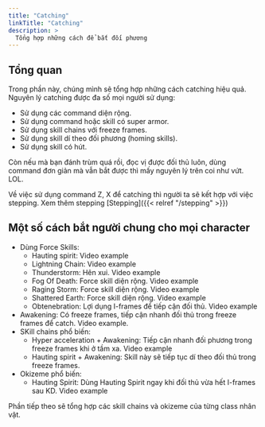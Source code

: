 ```yaml
---
title: "Catching"
linkTitle: "Catching"
description: >
  Tổng hợp những cách để bắt đối phương
---
```


## Tổng quan
Trong phần này, chúng mình sẽ tổng hợp những cách catching hiệu quả. 
Nguyên lý catching được đa số mọi người sử dụng:
- Sử dụng các command diện rộng.
- Sử dụng command hoặc skill có super armor.
- Sử dụng skill chains với freeze frames.
- Sử dụng skill dí theo đối phương (homing skills).
- Sử dụng skill có hút.

Còn nếu mà bạn đánh trùm quá rồi, đọc vị được đối thủ luôn, dùng command đơn giản mà vẫn bắt được thì mấy nguyên lý trên coi như vứt. LOL.

Về việc sử dụng command Z, X để catching thì người ta sẽ kết hợp với việc stepping. Xem thêm stepping [Stepping]({{< relref "/stepping" >}})

## Một số cách bắt người chung cho mọi character
- Dùng Force Skills:
  - Hauting spirit: Video example
  - Lightning Chain: Video example
  - Thunderstorm: Hên xui. Video example
  - Fog Of Death: Force skill diện rộng. Video example
  - Raging Storm: Force skill diện rộng. Video example
  - Shattered Earth: Force skill diện rộng. Video example
  - Obtenebration: Lợi dụng I-frames để tiếp cận đối thủ. Video example
- Awakening: Có freeze frames, tiếp cận nhanh đối thủ trong freeze frames để catch. Video example.
- SKill chains phổ biến:
  - Hyper acceleration + Awakening: Tiếp cận nhanh đối phương trong freeze frames khi ở tầm xa. Video example
  - Hauting spirit + Awakening: Skill này sẽ tiếp tục dí theo đối thủ trong freeze frames.
- Okizeme phổ biến:
  - Hauting Spirit: Dùng Hauting  Spirit ngay khi đối thủ vừa hết I-frames sau KD. Video example

Phần tiếp theo sẽ tổng hợp các skill chains và okizeme của từng class nhân vật.